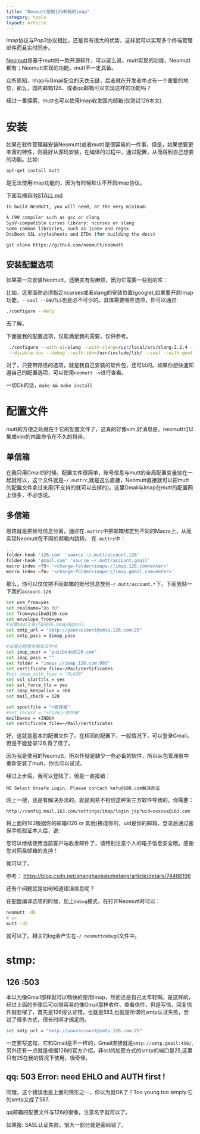 ```yaml
---
title: "Neomutt使用126邮箱的imap"
category: tools
layout: article
---
```


Imap协议与Pop3协议相比，还是具有很大的优势，这样就可以实现多个终端管理邮件而且实时同步。

[Neomutt](https://github.com/neomutt/neomutt)是基于mutt的一款开源软件，可以这么说，mutt实现的功能，Neomutt都有；Neomutt实现的功能，mutt不一定具备。

众所周知，Imap与Gmail配合的天衣无缝，后者就在开发者中占有一个重要的地位，那么，国内邮箱126、或者qq邮箱可以实现这样的功能吗？

经过一番探索，mutt也可以使用Imap收发国内邮箱(仅测试126本文).

# 安装
如果在软件管理器安装Neomutt(或者mutt)是很容易的一件事，但是，如果想要更丰富的特性，则最好从源码安装，在编译的过程中，通过配置，从而得到自己想要的功能。比如:

```bash
apt-get install mutt
```

是无法使用Imap功能的，因为有时候默认不开启Imap协议。

下面我摘自[INSTALL.md](https://github.com/neomutt/neomutt/blob/master/INSTALL.md)

```bash
To build NeoMutt, you will need, at the very minimum:

A C99 compiler such as gcc or clang
SysV-compatible curses library: ncurses or slang
Some common libraries, such as iconv and regex
DocBook XSL stylesheets and DTDs (for building the docs)
```

```git
git clone https://github.com/neomutt/neomutt
```

## 安装配置选项
如果第一次安装Neomutt，还确实有些麻烦，因为它需要一些别的库：


比如，这里面你必须指定ncurses或者slang的安装位置(google),如果要开启Imap功能，```--sasl --GNUTLS```也是必不可少的。具体需要哪些选项，你可以通过:

```bash
./configure --help
```

去了解。

下面是我的配置选项，仅能满足我的需要，仅供参考。

```bash
 ./configure --with-ui=slang --with-slang=/usr/local/src/slang-2.2.4 --with-ssl=/usr/lib/ssl/ \
 --disable-doc --debug --with-idn=/usr/include/lib/ --sasl --with-gnutls=/usr/include/gnutls/
```

对了，只要带路径的选项，就是我自己安装的软件包，还可以的。如果你想快速知道自己的配置选项，可以使用```neomutt -v```进行查看。

一切Ok的话，```make && make install```

# 配置文件
mutt的方便之处就在于它的配置文件了，这真的好像vim,好消息是，neomutt可以集成vim的内置命令在不久的将来。

## 单信箱
在我只用Gmail的时候，配置文件很简单，账号信息与mutt的全局配置变量放在一起就可以，这个文件就是```~/.muttrc```,就是这么直接，Neomutt直接就可以把mutt的配置文件拿过来用(不支持的就可以去掉的)。这里Gmail与Imap在mutt的配置网上很多，不必想说。

## 多信箱
思路就是把账号信息分离，通过在```.muttrc```中把邮箱绑定到不同的Macro上，从而实现Neomutt在不同的邮箱内跳转。
在```.muttrc```中：

```bash
...
folder-hook '126.com' 'source ~/.mutt/account.126'
folder-hook 'gmail.com' 'source ~/.mutt/account.gmail'
macro index <f5> '<change-folder>imaps://imap.126.com<enter>'
macro index <f6> '<change-folder>imaps://imap.gmail.com<enter>'
```

那么，你可以仅仅把不同邮箱的账号信息放到```~/.mutt/account.*```下，下面我贴一下我的``account.126``

```bash
set use_from=yes
set realname="Bo YU"
set from=yuzibo@126.com
set envelope_from=yes
#设置Gmail账户和密码,imap和gmail
set smtp_url = "smtp://youraccount@smtp.126.com:25"
set smtp_pass = $imap_pass

#设置远程服务器和文件夹
set imap_user = "yuzibode@126.com"
set imap_pass = ""
set folder = "imaps://imap.126.com:993"
set certificate_file=~/Mail/certificates
#set imap_auth_type = "PLAIN"
set ssl_starttls = yes
set ssl_force_tls = yes
set imap_keepalive = 300
set mail_check = 120

set spoolfile = "+收件箱"
#set record = "+[126]/收件箱"
mailboxes = +INBOX
set certificate_file=~/Mail/certificates
```

好，这就是基本的配置文件了。在相同的配置下，一般情况下，可以登录Gmail，但是不能登录126,奇了怪了。

因为我是使用的Neomutt，所以怀疑是缺少一些必备的软件，所以从包管理器中重新安装了mutt，你也可以试试。

经过上步后，我可以登陆了，但是一直报错：

	NO Select Unsafe Login. Please contact kefu@188.com解决办法

网上一搜，还是有解决办法的。就是网易不相信这种第三方软件导致的。你需要：

	http://config.mail.163.com/settings/imap/login.jsp?uid=xxxxxx@163.com

将上面的163根据你的邮箱(126 or 其他)换成你的，uid是你的邮箱，登录后通过密保手机验证本人后，说:

您可以继续使用当前客户端收发邮件了，请特别注意个人的电子信息安全哦。感谢您对网易邮箱的支持！

就可以了。

参考：
https://blog.csdn.net/shanghaojiabohetang/article/details/74486196

还有个问题就是如何知道错误信息呢？

在配置编译选项的时候，加上```debug```模式，在打开Neomutt时可以：

```bash
neomutt -d5
# or
mutt -d5
```
就可以了。相关的log会产生在```~/.neomuttdebug0```文件中。

# stmp:

## 126 :503
本以为像Gmail那样就可以畅快的使用Imap，然而还是自己太年轻啊。是这样的，经过上面的步骤后可以很容易的像Gmail那样收件、查看信件，但是写信、回复信件就悲催了，首先是126报认证错，也就是553,也就是所谓的smtp认证失败，尝试了很多方式，很长时间才搞定的。

```bash
set smtp_url = "smtp://youraccount@smtp.126.com:25"
```
一定要写这句，它和Gmail是不一样的，Gmail直接就是```smtp://smtp.gmail:456/```,另外还有一点就是根据126的官方介绍，非ssl的加密方式的smtp的端口是25,这里只有25在我的情况下使用，很奇怪。

## qq: 503 Error: need EHLO and AUTH first !
同理，这个错误也是上面的情形之一，你以为就OK了？Too young too simply.它的smtp又成了587.

qq邮箱的配置文件与126的很像，注意名字就可以了。

如果报: SASL认证失败。很大一部分就是密码错了。


